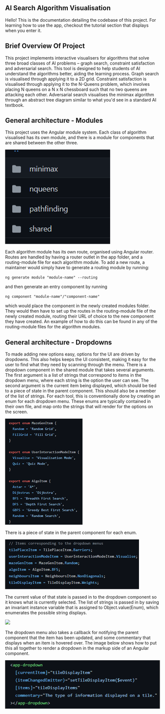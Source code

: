 ## AI Search Algorithm Visualisation

Hello! This is the documentation detailing the codebase of this project. For learning how to use the app, checkout the tutorial section that displays when you enter it.

## Brief Overview Of Project

This project implements interactive visualisers for algorithms that solve three broad classes of AI problems – graph search, constraint satisfaction and adversarial search. This tool is designed to help students of AI understand the algorithms better, aiding the learning process. Graph search is visualised through applying it to a 2D grid. Constraint satisfaction is visualised through applying it to the N-Queens problem, which involves placing N queens on a N x N chessboard such that no two queens are attacking each other. Adversarial search visualises the minimax algorithm through an abstract tree diagram similar to what you'd see in a standard AI textbook.

## General architecture - Modules

This project uses the Angular module system. Each class of algorithm visualised has its own module, and there is a module for components that are shared between the other three.

![](./images/module-structure.png)

Each algorithm module has its own route, organised using Angular router. Routes are handled by having a router outlet in the app folder, and a routing-module file for each algorithm module. To add a new route, a maintainer would simply have to generate a routing module by running:

`ng generate module "module-name" --routing`

and then generate an entry component by running

`ng component "module-name"/"component-name"`

which would place the component in the newly created modules folder. They would then have to set up the routes in the routing-module file of the newly created module, routing their URL of choice to the new component they have created. An example of how to do this can be found in any of the routing-module files for the algorithm modules.

## General architecture - Dropdowns

To made adding new options easy, options for the UI are driven by dropdowns. This also helps keeps the UI consistent, making it easy for the user to find what they need by scanning through the menu. There is a dropdown component in the shared module that takes several arguments. The first argument is a list of strings that correspond to items in the dropdown menu, where each string is the option the user can see. The second argument is the current item being displayed, which should be tied to a piece of state in the parent component. This should also be a member of the list of strings. For each tool, this is conventionally done by creating an enum for each dropdown menu. These enums are typically contained in their own file, and map onto the strings that will render for the options on the screen.

![](./images/dropdown-item-enums.png)

There is a piece of state in the parent component for each enum.

![](./images/dropdown-enum-states.png)

The current value of that state is passed in to the dropdown component so it knows what is currently selected. The list of strings is passed in by saving an invariant instance variable that is assigned to Object.value(Enum), which enumerates the possible string displays.

![](./images/dropdown-enum-values.png)

The dropdown menu also takes a callback for notifying the parent component that the item has been updated, and some commentary that displays when an item is hovered over. The image below shows how to put this all together to render a dropdown in the markup side of an Angular component.

![](./images/dropdown-HTML-render.png)
